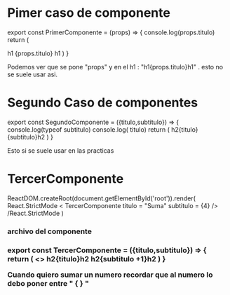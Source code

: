 # Pimer caso de componente

export const PrimerComponente = (props) => {
console.log(props.titulo)
return (

h1 {props.titulo} h1
)
}

<p>Podemos ver que se pone "props" y en el h1 : "h1{props.titulo}h1"
. esto no se suele usar asi. <p/>

# Segundo Caso de componentes

export const SegundoComponente = ({titulo,subtitulo}) => {
console.log(typeof subtitulo)
console.log( titulo)
return (
h2{titulo} {subtitulo}h2
)
}

<p>Esto si se suele usar en las practicas <p/>

# TercerComponente

ReactDOM.createRoot(document.getElementById('root')).render(
React.StrictMode
< TercerComponente titulo = "Suma" subtitulo = {4} />
/React.StrictMode
)

<h3>archivo del componente<h3/>

export const TercerComponente = ({titulo,subtitulo}) => {
return (
<>
h2{titulo}h2
h2{subtitulo +1}h2
)
}

<p>Cuando quiero sumar un numero recordar que al numero lo debo poner entre " { } " </p>
